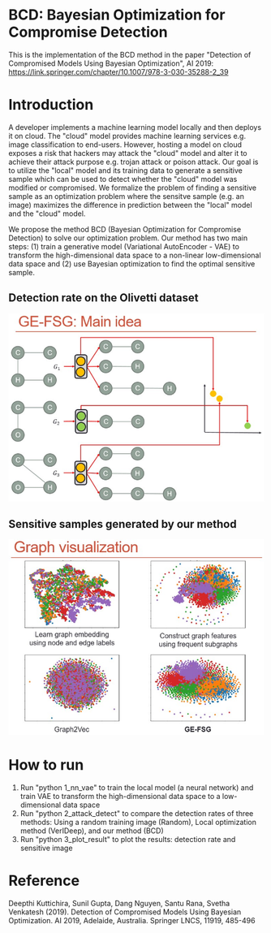 # BCD: Bayesian Optimization for Compromise Detection
This is the implementation of the BCD method in the paper "Detection of Compromised Models Using Bayesian Optimization", AI 2019: https://link.springer.com/chapter/10.1007/978-3-030-35288-2_39

# Introduction
A developer implements a machine learning model locally and then deploys it on cloud. The "cloud" model provides machine learning services e.g. image classification to end-users. However, hosting a model on cloud exposes a risk that hackers may attack the "cloud" model and alter it to achieve their attack purpose e.g. trojan attack or poison attack. Our goal is to utilize the "local" model and its training data to generate a sensitive sample which can be used to detect whether the "cloud" model was modified or compromised. We formalize the problem of finding a sensitive sample as an optimization problem where the sensitve sample (e.g. an image) maximizes the difference in prediction between the "local" model and the "cloud" model.

We propose the method BCD (Bayesian Optimization for Compromise Detection) to solve our optimization problem. Our method has two main steps: (1) train a generative model (Variational AutoEncoder - VAE) to transform the high-dimensional data space to a non-linear low-dimensional data space and (2) use Bayesian optimization to find the optimal sensitive sample.

## Detection rate on the Olivetti dataset
![GE-FSG: Main idea](https://github.com/nphdang/GE-FSG/blob/master/main_idea.jpg)

## Sensitive samples generated by our method
![Graph visualization](https://github.com/nphdang/GE-FSG/blob/master/graph_visualization.jpg)

# How to run
1. Run "python 1_nn_vae" to train the local model (a neural network) and train VAE to transform the high-dimensional data space to a low-dimensional data space
2. Run "python 2_attack_detect" to compare the detection rates of three methods: Using a random training image (Random), Local optimization method (VerIDeep), and our method (BCD)
3. Run "python 3_plot_result" to plot the results: detection rate and sensitive image

# Reference
Deepthi Kuttichira, Sunil Gupta, Dang Nguyen, Santu Rana, Svetha Venkatesh (2019). Detection of Compromised Models Using Bayesian Optimization. AI 2019, Adelaide, Australia. Springer LNCS, 11919, 485-496

